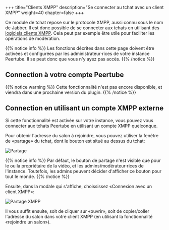 +++
title="Clients XMPP"
description="Se connecter au tchat avec un client XMPP"
weight=40
chapter=false
+++

Ce module de tchat repose sur le protocole XMPP, aussi connu sous le nom de Jabber.
Il est donc possible de se connecter aux tchats en utilisant des
[logiciels clients XMPP](https://fr.wikipedia.org/wiki/Clients_XMPP).
Cela peut par exemple être utile pour faciliter les opérations de modération.

{{% notice info %}}
Les fonctions décrites dans cette page doivent être activées et configurées par
les administrateur⋅rices de votre instance Peertube. Il se peut donc que vous
n'y ayez pas accès.
{{% /notice %}}

## Connection à votre compte Peertube

{{% notice warning %}}
Cette fonctionnalité n'est pas encore disponible, et viendra dans une
prochaine version du plugin.
{{% /notice %}}

## Connection en utilisant un compte XMPP externe

Si cette fonctionnalité est activée sur votre instance, vous pouvez vous
connecter aux tchats Peertube en utilisant un compte XMPP quelconque.

Pour obtenir l'adresse du salon à rejoindre, vous pouvez utiliser la fenêtre
de «partage» du tchat, dont le bouton est situé au dessus du tchat:

![Partage](/peertube-plugin-livechat/images/share_button.png?classes=shadow,border&height=200px)

{{% notice info %}}
Par défaut, le bouton de partage n'est visible que pour le ou la propriétaire de la vidéo,
et les admins/modérateur⋅rices de l'instance.
Toutefois, les admins peuvent décider d'afficher ce bouton pour tout le monde.
{{% /notice %}}

Ensuite, dans la modale qui s'affiche, choississez «Connexion avec un client XMPP»:

![Partage XMPP](/peertube-plugin-livechat/images/share_xmpp_dialog.png?classes=shadow,border&height=200px)

Il vous suffit ensuite, soit de cliquer sur «ouvrir», soit de copier/coller l'adresse du salon dans votre client XMPP
(en utilisant la fonctionnalité «rejoindre un salon»).
